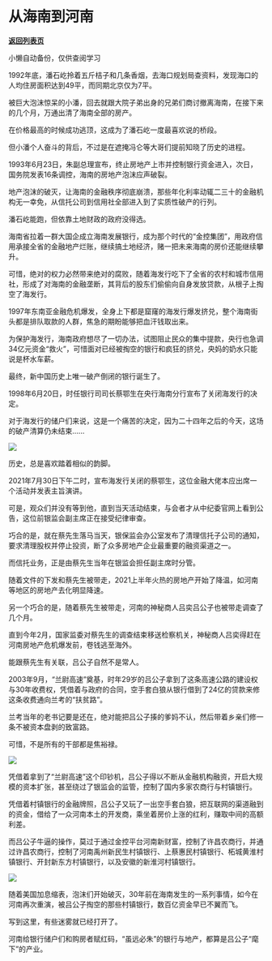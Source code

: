 # 从海南到河南

[**返回列表页**](/gzh/政事堂2019)

小懒自动备份，仅供查阅学习

1992年底，潘石屹拎着五斤桔子和几条香烟，去海口规划局查资料，发现海口的人均住房面积达到49平，而同期北京仅为7平。  

被巨大泡沫惊呆的小潘，回去就跟大院子弟出身的兄弟们商讨撤离海南，在接下来的几个月，万通出清了海南全部的房产。

在价格最高的时候成功逃顶，这成为了潘石屹一度最喜欢说的桥段。  

但小潘个人奋斗的背后，不过是在遮掩冯仑等大哥们提前知晓了历史的进程。  

1993年6月23日，朱副总理宣布，终止房地产上市并控制银行资金进入，次日，国务院发表16条调控，海南的房地产泡沫应声破裂。

地产泡沫的破灭，让海南的金融秩序彻底崩溃，那些年化利率动辄二三十的金融机构无一幸免，从信托公司到信用社全部进入到了实质性破产的行列。  

潘石屹能跑，但依靠土地财政的政府没得选。

海南省拉着一群大国企成立海南发展银行，成为那个时代的“金控集团”，用政府信用承接全省的金融地产烂账，继续搞土地经济，赌一把未来海南的房价还能继续攀升。

可惜，绝对的权力必然带来绝对的腐败，随着海发行吃下了全省的农村和城市信用社，形成了对海南的金融垄断，其背后的股东们偷偷向自身发放贷款，从根子上掏空了海发行。

1997年东南亚金融危机爆发，全身上下都是窟窿的海发行爆发挤兑，整个海南街头都是排队取款的人群，焦急的期盼能够把血汗钱取出来。

为保护海发行，海南政府想尽了一切办法，试图阻止民众的集中提款，央行也急调34亿元资金“救火”，可惜面对已经被掏空的银行和疯狂的挤兑，央妈的奶水只能说是杯水车薪。

最终，新中国历史上唯一破产倒闭的银行诞生了。

1998年6月20日，时任银行司司长蔡鄂生在央行海南分行宣布了关闭海发行的决定。

对于海发行的储户们来说，这是一个痛苦的决定，因为二十四年之后的今天，这场的破产清算仍未结束......

![](https://mmbiz.qpic.cn/mmbiz_jpg/rxhS23yu8cMUMurjIwOxfGFECkYjCSGc08M8vxSqpGg6G8kia6jSaxc76cmiaAsVwSHYWnfLTy11QnWMGNWlCQtQ/640?wx_fmt=jpeg)

历史，总是喜欢踏着相似的韵脚。  

2021年7月30日下午二时，宣布海发行关闭的蔡鄂生，这位金融大佬本应出席一个活动并发表主旨演讲。  

可是，观众们并没有等到他，直到当天活动结束，与会者才从中纪委官网上看到公告，这位前银监会副主席正在接受纪律审查。

巧合的是，就在蔡先生落马当天，银保监会办公室发布了清理信托子公司的通知，要求清理股权并停止投资，断了众多房地产企业最重要的融资渠道之一。

而信托业务，正是由蔡先生当年在银监会担任副主席时分管。

随着文件的下发和蔡先生被带走，2021上半年火热的房地产开始了降温，如河南等地区的房地产去化明显降速。

另一个巧合的是，随着蔡先生被带走，河南的神秘商人吕奕吕公子也被带走调查了几个月。

直到今年2月，国家监委对蔡先生的调查结束移送检察机关，神秘商人吕奕得赶在河南房地产危机爆发前，卷钱逃至海外。

能跟蔡先生有关联，吕公子自然不是常人。  

2003年9月，“兰尉高速”奠基，时年29岁的吕公子拿到了这条高速公路的建设权与30年收费权，凭借着与政府的合同，空手套白狼从银行借到了24亿的贷款来修这条收费通向兰考的“扶贫路”。

兰考当年的老书记要是还在，绝对能把吕公子揍的爹妈不认，然后带着乡亲们修一条不被资本盘剥的致富路。

可惜，不是所有的干部都是焦裕禄。

![](https://mmbiz.qpic.cn/mmbiz_png/rxhS23yu8cMUMurjIwOxfGFECkYjCSGcpzh6m6v16ciaDpAQ7cvMPy8nxY3b3gShW2baq1iaBUz0e3Cxre5WdeWA/640?wx_fmt=png)

凭借着拿到了“兰尉高速”这个印钞机，吕公子得以不断从金融机构融资，开启大规模的资本扩张，甚至绕过了银监会的监管，控制了国内多家农商行与村镇银行。

凭借着村镇银行的金融牌照，吕公子又玩了一出空手套白狼，把互联网的渠道融到的资金，借给了一众河南本土的开发商，乘坐着房价上涨的红利，赚取中间的高额利差。

而吕公子牛逼的操作，莫过于通过金控平台河南新财富，控制了许昌农商行，并通过许昌农商行，控制了河南禹州新民生村镇银行、上蔡惠民村镇银行、柘城黄淮村镇银行、开封新东方村镇银行，以及安徽的新淮河村镇银行。

![](https://mmbiz.qpic.cn/mmbiz_jpg/rxhS23yu8cMUMurjIwOxfGFECkYjCSGcyaHU95VJwJsj60k9KCibbNZYsdvia3EaSPxZ4jvzodMibVRmgSByicxvtQ/640?wx_fmt=jpeg)

随着美国加息缩表，泡沫们开始破灭，30年前在海南发生的一系列事情，如今在河南再次重演，被吕公子掏空的那些村镇银行，数百亿资金早已不翼而飞。

写到这里，有些迷雾就已经打开了。

河南给银行储户们和购房者赋红码，“虽远必朱”的银行与地产，都算是吕公子“麾下”的产业。

